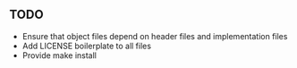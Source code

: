 TODO
----

* Ensure that object files depend on header files and implementation files
* Add LICENSE boilerplate to all files
* Provide make install
